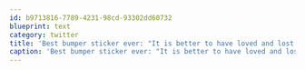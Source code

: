 ```yaml
---
id: b9713816-7789-4231-98cd-93302dd60732
blueprint: text
category: twitter
title: 'Best bumper sticker ever: "It is better to have loved and lost than to live with a psycho for the rest of your life"'
caption: 'Best bumper sticker ever: "It is better to have loved and lost than to live with a psycho for the rest of your life"'
---
```

